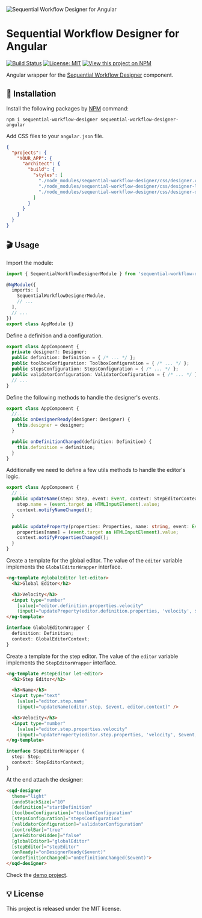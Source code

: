 ![Sequential Workflow Designer for Angular](https://raw.githubusercontent.com/nocode-js/sequential-workflow-designer/main/.github/cover.png)

# Sequential Workflow Designer for Angular

[![Build Status](https://img.shields.io/endpoint.svg?url=https%3A%2F%2Factions-badge.atrox.dev%2Fb4rtaz%2Fsequential-workflow-designer%2Fbadge%3Fref%3Dmain&style=flat-square)](https://actions-badge.atrox.dev/b4rtaz/sequential-workflow-designer/goto?ref=main) [![License: MIT](https://img.shields.io/github/license/mashape/apistatus.svg?style=flat-square)](/LICENSE) [![View this project on NPM](https://img.shields.io/npm/v/sequential-workflow-designer-angular.svg?style=flat-square)](https://npmjs.org/package/sequential-workflow-designer-angular)

Angular wrapper for the [Sequential Workflow Designer](https://github.com/nocode-js/sequential-workflow-designer) component.

## 🚀 Installation

Install the following packages by [NPM](https://www.npmjs.com/) command:

`npm i sequential-workflow-designer sequential-workflow-designer-angular`

Add CSS files to your `angular.json` file.

```json
{
  "projects": {
    "YOUR_APP": {
      "architect": {
        "build": {
          "styles": [
            "./node_modules/sequential-workflow-designer/css/designer.css",
            "./node_modules/sequential-workflow-designer/css/designer-light.css",
            "./node_modules/sequential-workflow-designer/css/designer-dark.css"
          ]
        }
      }
    }
  }
}
```

## 🎬 Usage

Import the module:

```ts
import { SequentialWorkflowDesignerModule } from 'sequential-workflow-designer-angular';

@NgModule({
  imports: [
    SequentialWorkflowDesignerModule,
    // ...
  ],
  // ...
})
export class AppModule {}
```

Define a definition and a configuration.

```ts
export class AppComponent {
  private designer?: Designer;
  public definition: Definition = { /* ... */ };
  public toolboxConfiguration: ToolboxConfiguration = { /* ... */ };
  public stepsConfiguration: StepsConfiguration = { /* ... */ };
  public validatorConfiguration: ValidatorConfiguration = { /* ... */ };
  // ...
}
```

Define the following methods to handle the designer's events.

```ts
export class AppComponent {
  //...
  public onDesignerReady(designer: Designer) {
    this.designer = designer;
  }

  public onDefinitionChanged(definition: Definition) {
    this.definition = definition;
  }
}
```

Additionally we need to define a few utils methods to handle the editor's logic.

```ts
export class AppComponent {
  // ...
  public updateName(step: Step, event: Event, context: StepEditorContext) {
    step.name = (event.target as HTMLInputElement).value;
    context.notifyNameChanged();
  }

  public updateProperty(properties: Properties, name: string, event: Event, context: GlobalEditorContext | StepEditorContext) {
    properties[name] = (event.target as HTMLInputElement).value;
    context.notifyPropertiesChanged();
  }
}
```

Create a template for the global editor. The value of the `editor` variable implements the `GlobalEditorWrapper` interface.

```html
<ng-template #globalEditor let-editor>
  <h2>Global Editor</h2>

  <h3>Velocity</h3>
  <input type="number"
    [value]="editor.definition.properties.velocity"
    (input)="updateProperty(editor.definition.properties, 'velocity', $event, editor.context)" />
</ng-template>
```

```ts
interface GlobalEditorWrapper {
  definition: Definition;
  context: GlobalEditorContext;
}
```

Create a template for the step editor. The value of the `editor` variable implements the `StepEditorWrapper` interface.

```html
<ng-template #stepEditor let-editor>
  <h2>Step Editor</h2>

  <h3>Name</h3>
  <input type="text"
    [value]="editor.step.name"
    (input)="updateName(editor.step, $event, editor.context)" />

  <h3>Velocity</h3>
  <input type="number"
    [value]="editor.step.properties.velocity"
    (input)="updateProperty(editor.step.properties, 'velocity', $event, editor.context)" />
</ng-template>
```

```ts
interface StepEditorWrapper {
  step: Step;
  context: StepEditorContext;
}
```

At the end attach the designer:

```html
<sqd-designer
  theme="light"
  [undoStackSize]="10"
  [definition]="startDefinition"
  [toolboxConfiguration]="toolboxConfiguration"
  [stepsConfiguration]="stepsConfiguration"
  [validatorConfiguration]="validatorConfiguration"
  [controlBar]="true"
  [areEditorsHidden]="false"
  [globalEditor]="globalEditor"
  [stepEditor]="stepEditor"
  (onReady)="onDesignerReady($event)"
  (onDefinitionChanged)="onDefinitionChanged($event)">
</sqd-designer>
```

Check the [demo project](https://github.com/nocode-js/sequential-workflow-designer/tree/main/demos/angular-app).

## 💡 License

This project is released under the MIT license.
